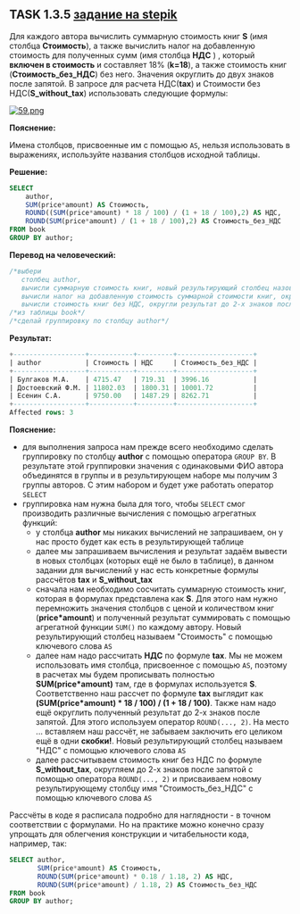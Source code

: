 ## TASK 1.3.5 [задание на stepik](https://stepik.org/lesson/297515/step/5?unit=279275)
Для каждого автора вычислить суммарную стоимость книг **S** (имя столбца **Стоимость**), а также вычислить налог на добавленную
стоимость  для полученных сумм (имя столбца **НДС** ) , который **включен в стоимость** и составляет 18% (**k=18**),  а также стоимость
книг  (**Стоимость_без_НДС**) без него. Значения округлить до двух знаков после запятой. В запросе для расчета НДС(**tax**)  и 
Стоимости без НДС(**S_without_tax**) использовать следующие формулы:

[![59.png](https://i.postimg.cc/qq06wTsB/59.png)](https://postimg.cc/0MWN5hXh)

**Пояснение:**

Имена столбцов, присвоенные им с помощью ```AS```, нельзя использовать в выражениях, используйте названия столбцов исходной таблицы.

**Решение:**

```SQL
SELECT
    author, 
    SUM(price*amount) AS Стоимость,
    ROUND((SUM(price*amount) * 18 / 100) / (1 + 18 / 100),2) AS НДС,
    ROUND(SUM(price*amount) / (1 + 18 / 100),2) AS Стоимость_без_НДС
FROM book
GROUP BY author;
```

**Перевод на человеческий:**

```SQL
/*выбери
   столбец author,
   вычисли суммарную стоимость книг, новый результирующий столбец назови "Стоимость",
   вычисли налог на добавленную стоимость суммарной стоимости книг, округли результат до 2-х знаков после запятой, новый результирующий столбец назови НДС, 
   вычисли стоимость книг без НДС, округли результат до 2-х знаков после запятой, новый результирующий столбец назови Стоимость_без_НДС*/
/*из таблицы book*/
/*сделай группировку по столбцу author*/
```

**Результат:**

```SQL
+------------------+-----------+---------+-------------------+
| author           | Стоимость | НДС     | Стоимость_без_НДС |
+------------------+-----------+---------+-------------------+
| Булгаков М.А.    | 4715.47   | 719.31  | 3996.16           |
| Достоевский Ф.М. | 11802.03  | 1800.31 | 10001.72          |
| Есенин С.А.      | 9750.00   | 1487.29 | 8262.71           |
+------------------+-----------+---------+-------------------+
Affected rows: 3
```

**Пояснение:**

- для выполнения запроса нам прежде всего необходимо сделать группировку по столбцу **author** с помощью оператора ```GROUP BY```.
В результате этой группировки значения с одинаковыми ФИО автора объединятся в группы и в результирующем наборе мы получим 3 группы авторов.
С этим набором и будет уже работать оператор ```SELECT```
- группировка нам нужна была для того, чтобы ```SELECT``` смог производить различные вычисления с помощью агрегатных функций:
   - у столбца **author** мы никаких вычислений не запрашиваем, он у нас просто будет как есть в результирующей таблице
   - далее мы запрашиваем вычисления и результат задаём вывести в новых столбцах (которых ещё не было в таблице), в данном задании
  для вычислений у нас есть конкретные формулы рассчётов **tax** и **S_without_tax**
   - сначала нам необходимо сосчитать суммарную стоимость книг, которая в формулах представлена как **S**. Для этого нам нужно перемножить значения
  столбцов с ценой и количеством книг (**price*amount**) и полученный результат суммировать с помощью агрегатной функции ```SUM()``` по каждому автору.
  Новый результирующий столбец называем "Стоимость" с помощью ключевого слова ```AS```
   - далее нам надо рассчитать **НДС** по формуле **tax**. Мы не можем использовать имя столбца, присвоенное с помощью ```AS```, поэтому в расчетах
  мы будем прописывать полностью **SUM(price*amount)** там, где в формулах используется **S**. Соответственно наш рассчет по формуле **tax** выглядит как
  **(SUM(price*amount) * 18 / 100) / (1 + 18 / 100)**. Также нам надо ещё округлить полученный результат до 2-х знаков после запятой. Для этого
  используем оператор ```ROUND(..., 2)```. На место ... вставляем наш рассчёт, не забываем заключить его целиком ещё в одни **скобки!**.
  Новый результирующий столбец называем "НДС" с помощью ключевого слова ```AS```
   - далее рассчитываем стоимость книг без НДС по формуле **S_without_tax**, округляем до 2-х знаков после запятой с помощью оператора ```ROUND(..., 2)```
  и присваиваем новому результирующему столбцу имя "Стоимость_без_НДС" с помощью ключевого слова ```AS```

Рассчёты в коде я расписала подробно для наглядности - в точном соответствии с формулами. Но на практике можно конечно сразу упрощать для облегчения
конструкции и читабельности кода, например, так:

```SQL
SELECT author, 
       SUM(price*amount) AS Стоимость,
       ROUND(SUM(price*amount) * 0.18 / 1.18, 2) AS НДС,
       ROUND(SUM(price*amount) / 1.18, 2) AS Стоимость_без_НДС
FROM book
GROUP BY author;
```
